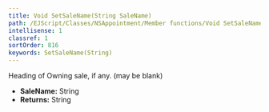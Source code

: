 ```yaml
---
title: Void SetSaleName(String SaleName)
path: /EJScript/Classes/NSAppointment/Member functions/Void SetSaleName(String p_0)
intellisense: 1
classref: 1
sortOrder: 816
keywords: SetSaleName(String)
---
```



Heading of Owning sale, if any. (may be blank)



* **SaleName:** String
* **Returns:** String


